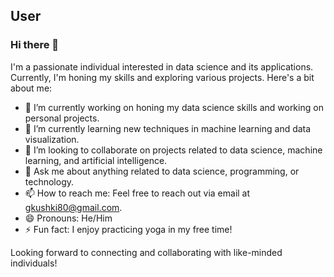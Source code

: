 ## User

### Hi there 👋

I'm a passionate individual interested in data science and its applications. Currently, I'm honing my skills and exploring various projects. Here's a bit about me:

- 🔭 I’m currently working on honing my data science skills and working on personal projects.
- 🌱 I’m currently learning new techniques in machine learning and data visualization.
- 👯 I’m looking to collaborate on projects related to data science, machine learning, and artificial intelligence.
- 💬 Ask me about anything related to data science, programming, or technology.
- 📫 How to reach me: Feel free to reach out via email at [gkushki80@gmail.com](mailto:gkushki80@gmail.com).
- 😄 Pronouns: He/Him
- ⚡ Fun fact: I enjoy practicing yoga in my free time!

Looking forward to connecting and collaborating with like-minded individuals!

